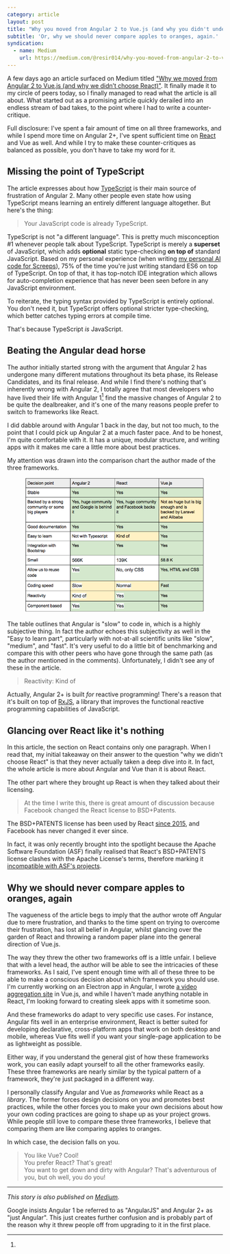 ```yaml
---
category: article
layout: post
title: "Why you moved from Angular 2 to Vue.js (and why you didn't understand what React is about)"
subtitle: 'Or, why we should never compare apples to oranges, again.'
syndication:
  - name: Medium
    url: https://medium.com/@resir014/why-you-moved-from-angular-2-to-vue-js-and-why-you-didnt-understand-what-react-is-about-107ea9188912
---
```


A few days ago an article surfaced on Medium titled ["Why we moved from Angular 2 to Vue.js (and why we didn’t choose React)"](https://medium.com/reverdev/why-we-moved-from-angular-2-to-vue-js-and-why-we-didnt-choose-react-ef807d9f4163). It finally made it to my circle of peers today, so I finally managed to read what the article is all about. What started out as a promising article quickly derailed into an endless stream of bad takes, to the point where I had to write a counter-critique.

Full disclosure: I've spent a fair amount of time on all three frameworks, and while I spend more time on Angular 2+, I've spent sufficient time on [React](https://facebook.github.io/react/) and Vue as well. And while I try to make these counter-critiques as balanced as possible, you don't have to take my word for it.

## Missing the point of TypeScript

The article expresses about how [TypeScript](http://www.typescriptlang.org/) is their main source of frustration of Angular 2. Many other people even state how using TypeScript means learning an entirely different language altogether. But here's the thing:

> Your JavaScript code is already TypeScript.

TypeScript is not "a different language". This is pretty much misconception #1 whenever people talk about TypeScript. TypeScript is merely a **superset** of JavaScript, which adds **optional** static type-checking **on top of** standard JavaScript. Based on my personal experience (when writing [my personal AI code for Screeps](https://github.com/resir014/screeps)), 75% of the time you're just writing standard ES6 on top of TypeScript. On top of that, it has top-notch IDE integration which allows for auto-completion experience that has never been seen before in any JavaScript environment.

To reiterate, the typing syntax provided by TypeScript is entirely optional. You don't need it, but TypeScript offers optional stricter type-checking, which better catches typing errors at compile time.

That's because TypeScript _is_ JavaScript.

## Beating the Angular dead horse

The author initially started strong with the argument that Angular 2 has undergone many different mutations throughout its beta phase, its Release Candidates, and its final release. And while I find there's nothing that's inherently wrong with Angular 2, I totally agree that most developers who have lived their life with Angular 1[^fn-ng1] find the massive changes of Angular 2 to be quite the dealbreaker, and it's one of the many reasons people prefer to switch to frameworks like React.

I did dabble around with Angular 1 back in the day, but not too much, to the point that I could pick up Angular 2 at a much faster pace. And to be honest, I'm quite comfortable with it. It has a unique, modular structure, and writing apps with it makes me care a little more about best practices.

My attention was drawn into the comparison chart the author made of the three frameworks.

<figure>
  <img src="./table.png" alt="table.png">
</figure>

The table outlines that Angular is "slow" to code in, which is a highly subjective thing. In fact the author echoes this subjectivity as well in the "Easy to learn part", particularly with not-at-all scientific units like "slow", "medium", and "fast". It's very useful to do a little bit of benchmarking and compare this with other peers who have gone through the same path (as the author mentioned in the comments). Unfortunately, I didn't see any of these in the article.

> Reactivity: Kind of

Actually, Angular 2+ is built _for_ reactive programming! There's a reason that it's built on top of [RxJS](http://reactivex.io/), a library that improves the functional reactive programming capabilities of JavaScript.

## Glancing over React like it's nothing

In this article, the section on React contains only one paragraph. When I read that, my initial takeaway on their answer to the question "why we didn't choose React" is that they never actually taken a deep dive into it. In fact, the whole article is more about Angular and Vue than it is about React.

The other part where they brought up React is when they talked about their licensing.

> At the time I write this, there is great amount of discussion because Facebook changed the React license to BSD+Patents.

The BSD+PATENTS license has been used by React [since 2015](https://github.com/facebook/react), and Facebook has never changed it ever since.

In fact, it was only recently brought into the spotlight because the Apache Software Foundation (ASF) finally realised that React's BSD+PATENTS license clashes with the Apache License's terms, therefore marking it [incompatible with ASF's projects](https://www.apache.org/legal/resolved.html#category-x).

## Why we should never compare apples to oranges, again

The vagueness of the article begs to imply that the author wrote off Angular due to mere frustration, and thanks to the time spent on trying to overcome their frustration, has lost all belief in Angular, whilst glancing over the garden of React and throwing a random paper plane into the general direction of Vue.js.

The way they threw the other two frameworks off is a little unfair. I believe that with a level head, the author will be able to see the intricacies of these frameworks. As I said, I've spent enough time with all of these three to be able to make a conscious decision about which framework you should use. I'm currently working on an Electron app in Angular, I wrote [a video aggregation site](https://github.com/tildetown/tildetv-frontend) in Vue.js, and while I haven't made anything notable in React, I'm looking forward to creating sleek apps with it sometime soon.

And these frameworks do adapt to very specific use cases. For instance, Angular fits well in an enterprise environment, React is better suited for developing declarative, cross-platform apps that work on both desktop and mobile, whereas Vue fits well if you want your single-page application to be as lightweight as possible.

Either way, if you understand the general gist of how these frameworks work, you can easily adapt yourself to all the other frameworks easily. These three frameworks are nearly similar by the typical pattern of a framework, they're just packaged in a different way.

I personally classify Angular and Vue as _frameworks_ while React as a _library_. The former forces design decisions on you and promotes best practices, while the other forces you to make your own decisions about how your own coding practices are going to shape up as your project grows. While people still love to compare these three frameworks, I believe that comparing them are like comparing apples to oranges.

In which case, the decision falls on you.

> You like Vue? Cool!<br>
> You prefer React? That's great!<br>
> You want to get down and dirty with Angular? That's adventurous of you, but oh well, you do you!

---

_This story is also published on [Medium](https://medium.com/@resir014/why-you-moved-from-angular-2-to-vue-js-and-why-you-didnt-understand-what-react-is-about-107ea9188912)._

[^fn-ng1]:

  Google insists Angular 1 be referred to as "AngularJS" and Angular 2+ as "just Angular". This just creates further confusion and is probably part of the reason why it threw people off from upgrading to it in the first place.
